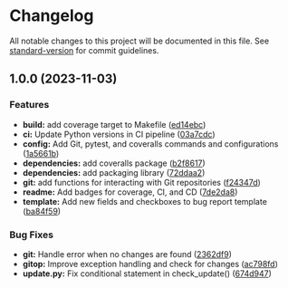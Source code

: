 # Changelog

All notable changes to this project will be documented in this file. See [standard-version](https://github.com/conventional-changelog/standard-version) for commit guidelines.

## 1.0.0 (2023-11-03)


### Features

* **build:** add coverage target to Makefile ([ed14ebc](https://github.com/0x6flab/gptcommit/commit/ed14ebc95220d78312ac2a7f33d9d70c541553cd))
* **ci:** Update Python versions in CI pipeline ([03a7cdc](https://github.com/0x6flab/gptcommit/commit/03a7cdcceb7600e89d44d6e451fb063c7bc3725a))
* **config:** Add Git, pytest, and coveralls commands and configurations ([1a5661b](https://github.com/0x6flab/gptcommit/commit/1a5661b69476fd7f15e2334fa886210e50384ea1))
* **dependencies:** add coveralls package ([b2f8617](https://github.com/0x6flab/gptcommit/commit/b2f8617d887d0651fa7425cbb0ea5f37d1597d1f))
* **dependencies:** add packaging library ([72ddaa2](https://github.com/0x6flab/gptcommit/commit/72ddaa23775296c30f8ad18b42ca8b145be390a1))
* **git:** add functions for interacting with Git repositories ([f24347d](https://github.com/0x6flab/gptcommit/commit/f24347d768c72c7db6a193b0d2a63aaafe21515b))
* **readme:** Add badges for coverage, CI, and CD ([7de2da8](https://github.com/0x6flab/gptcommit/commit/7de2da8470667a3be6e97d3b03a356a474289932))
* **template:** Add new fields and checkboxes to bug report template ([ba84f59](https://github.com/0x6flab/gptcommit/commit/ba84f59ab7a2bc427fbb7d5f3888988b91f3b0bc))


### Bug Fixes

* **git:** Handle error when no changes are found ([2362df9](https://github.com/0x6flab/gptcommit/commit/2362df9be35715028e36982e9f45a13c4bfc45fb))
* **gitop:** Improve exception handling and check for changes ([ac798fd](https://github.com/0x6flab/gptcommit/commit/ac798fd0a030abfb67f53333d2263919d17020af))
* **update.py:** Fix conditional statement in check_update() ([674d947](https://github.com/0x6flab/gptcommit/commit/674d9477db72a8489bd6967e2825afb6935b098b))

